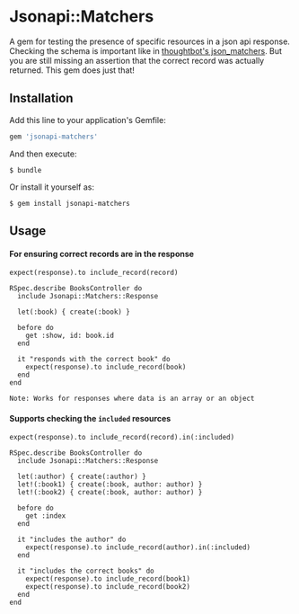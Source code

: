 # Jsonapi::Matchers

A gem for testing the presence of specific resources in a json api response. Checking the schema is important like in [thoughtbot's json_matchers](https://github.com/thoughtbot/json_matchers). But you are still missing an assertion that the correct record was actually returned. This gem does just that!

## Installation

Add this line to your application's Gemfile:

```ruby
gem 'jsonapi-matchers'
```

And then execute:

    $ bundle

Or install it yourself as:

    $ gem install jsonapi-matchers

## Usage

#### For ensuring correct records are in the response

```
expect(response).to include_record(record)
```

```
RSpec.describe BooksController do
  include Jsonapi::Matchers::Response

  let(:book) { create(:book) }

  before do
    get :show, id: book.id
  end

  it "responds with the correct book" do
    expect(response).to include_record(book)
  end
end
```

`Note: Works for responses where data is an array or an object`


#### Supports checking the `included` resources

```
expect(response).to include_record(record).in(:included)
```

```
RSpec.describe BooksController do
  include Jsonapi::Matchers::Response

  let(:author) { create(:author) }
  let!(:book1) { create(:book, author: author) }
  let!(:book2) { create(:book, author: author) }

  before do
    get :index
  end

  it "includes the author" do
    expect(response).to include_record(author).in(:included)
  end

  it "includes the correct books" do
    expect(response).to include_record(book1)
    expect(response).to include_record(book2)
  end
end
```
